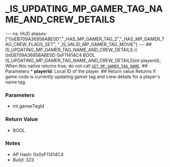 # _IS_UPDATING_MP_GAMER_TAG_NAME_AND_CREW_DETAILS

--- ns: HUD aliases: ["0xEB709A36958ABE0D","_HAS_MP_GAMER_TAG_2","_HAS_MP_GAMER_TAG_CREW_FLAGS_SET", "_IS_VALID_MP_GAMER_TAG_MOVIE"] --- ## IS_UPDATING_MP_GAMER_TAG_NAME_AND_CREW_DETAILS  // 0xEB709A36958ABE0D 0xF11414C4 BOOL IS_UPDATING_MP_GAMER_TAG_NAME_AND_CREW_DETAILS(int playerId);  When this native returns true, do not call [`SET_MP_GAMER_TAG_NAME`](#_0xDEA2B8283BAA3944).  ## Parameters * **playerId**: Local ID of the player.  ## Return value Returns if game code is currently updating gamer tag and crew details for a player's name tag.

### Parameters
* int gamerTagId

### Return Value
* BOOL

### Notes
* AP Hash: 0x0xF11414C4
* Build: 323

